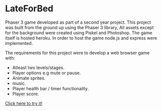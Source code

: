 # LateForBed
Phaser 3 game developed as part of a second year project. This project was built from the ground up using the Phaser 3 library, All assets except for the background were created using Piskel and Photoshop. The game itself is hosted heroku. In order to host the game node.js and express were implemented. 

The requirements for this project were to develop a web browser game with:
- Atleast two levels/stages.
- Player options e.g mute or pause.
- Animate sprites.
- music.
- Player health bar / timer functionality.
- Player score.

[Click here to try it!](https://lateforbed.herokuapp.com/)

